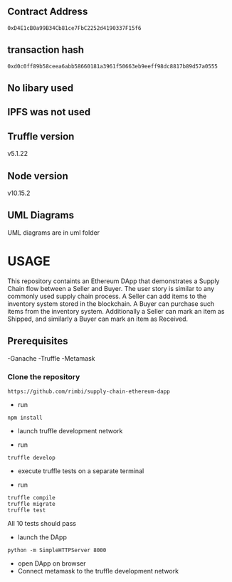 ## Contract Address
```
0xD4E1cB0a99B34Cb81ce7FbC2252d4190337F15f6
```

## transaction hash
```
0xd0c0ff89b58ceea6abb58660181a3961f50663eb9eeff98dc8817b89d57a0555
```

## No libary used

## IPFS was not used

## Truffle version
v5.1.22

## Node version
v10.15.2

## UML Diagrams

UML diagrams are in uml folder

# USAGE
This repository containts an Ethereum DApp that demonstrates a Supply Chain flow between a Seller and Buyer. The user story is similar to any commonly used supply chain process. A Seller can add items to the inventory system stored in the blockchain. A Buyer can purchase such items from the inventory system. Additionally a Seller can mark an item as Shipped, and similarly a Buyer can mark an item as Received.

## Prerequisites

-Ganache
-Truffle
-Metamask

### Clone the repository
```
https://github.com/rimbi/supply-chain-ethereum-dapp
```

- run 
```
npm install
```
- launch truffle development network

- run
```
truffle develop
```

- execute truffle tests on a separate terminal

- run
```
truffle compile
truffle migrate
truffle test
```
All 10 tests should pass

- launch the DApp
```
python -m SimpleHTTPServer 8000
```

- open DApp on browser
- Connect metamask to the truffle development network